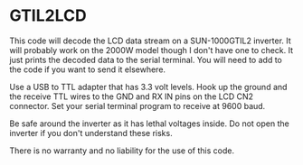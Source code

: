 # GTIL2LCD
This code will decode the LCD data stream on a SUN-1000GTIL2 inverter.
It will probably work on the 2000W model though I don't have one to check.
It just prints the decoded data to the serial terminal. You will need to add to the code if you want to send it elsewhere.

Use a USB to TTL adapter that has 3.3 volt levels. Hook up the ground and the receive TTL wires to the GND and RX IN pins on the LCD CN2 connector. Set your serial terminal program to receive at 9600 baud.

Be safe around the inverter as it has lethal voltages inside. Do not open the inverter if you don't understand these risks.

There is no warranty and no liability for the use of this code.

